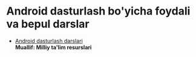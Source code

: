 # Android dasturlash bo'yicha foydali va bepul darslar

 - [Android dasturlash darslari](https://www.youtube.com/watch?v=hESqiX6Cl7c&list=PLFRnhpV9odGAAbUUmlAt009WjLElYFIDW)<br/>
 **Muallif: Milliy ta'lim resurslari**
